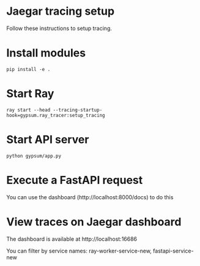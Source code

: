 # Jaegar tracing setup

Follow these instructions to setup tracing.

# Install modules

`pip install -e .`

# Start Ray

`ray start --head --tracing-startup-hook=gypsum.ray_tracer:setup_tracing`

# Start API server

`python gypsum/app.py`

# Execute a FastAPI request

You can use the dashboard (http://localhost:8000/docs) to do this

# View traces on Jaegar dashboard

The dashboard is available at http://localhost:16686

You can filter by service names: ray-worker-service-new, fastapi-service-new
